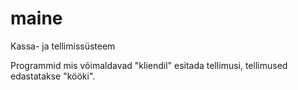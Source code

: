 # maine
Kassa- ja tellimissüsteem

Programmid mis võimaldavad "kliendil" esitada tellimusi, tellimused edastatakse "kööki".
